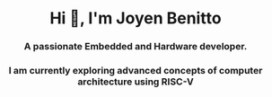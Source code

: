 <h1 align="center">Hi 👋, I'm Joyen Benitto</h1>
<h3 align="center">A passionate Embedded and Hardware developer.</h3>
<h3 align="center">I am currently exploring advanced concepts of computer architecture using RISC-V</h3>
